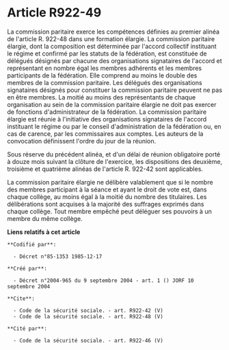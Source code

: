 # Article R922-49

La commission paritaire exerce les compétences définies au premier alinéa de l'article R. 922-48 dans une formation élargie.
La commission paritaire élargie, dont la composition est déterminée par l'accord collectif instituant le régime et confirmé
par les statuts de la fédération, est constituée de délégués désignés par chacune des organisations signataires de l'accord
et représentant en nombre égal les membres adhérents et les membres participants de la fédération. Elle comprend au moins le
double des membres de la commission paritaire. Les délégués des organisations signataires désignés pour constituer la
commission paritaire peuvent ne pas en être membres. La moitié au moins des représentants de chaque organisation au sein de
la commission paritaire élargie ne doit pas exercer de fonctions d'administrateur de la fédération. La commission paritaire
élargie est réunie à l'initiative des organisations signataires de l'accord instituant le régime ou par le conseil
d'administration de la fédération ou, en cas de carence, par les commissaires aux comptes. Les auteurs de la convocation
définissent l'ordre du jour de la réunion.

Sous réserve du précédent alinéa, et d'un délai de réunion obligatoire porté à douze mois suivant la clôture de l'exercice,
les dispositions des deuxième, troisième et quatrième alinéas de l'article R. 922-42 sont applicables.

La commission paritaire élargie ne délibère valablement que si le nombre des membres participant à la séance et ayant le
droit de vote est, dans chaque collège, au moins égal à la moitié du nombre des titulaires. Les délibérations sont acquises à
la majorité des suffrages exprimés dans chaque collège. Tout membre empêché peut déléguer ses pouvoirs à un membre du même
collège.

**Liens relatifs à cet article**

	**Codifié par**:

	  - Décret n°85-1353 1985-12-17

	**Créé par**:

	  - Décret n°2004-965 du 9 septembre 2004 - art. 1 () JORF 10 septembre 2004

	**Cite**:

	  - Code de la sécurité sociale. - art. R922-42 (V)
	  - Code de la sécurité sociale. - art. R922-48 (V)

	**Cité par**:

	  - Code de la sécurité sociale. - art. R922-46 (V)
